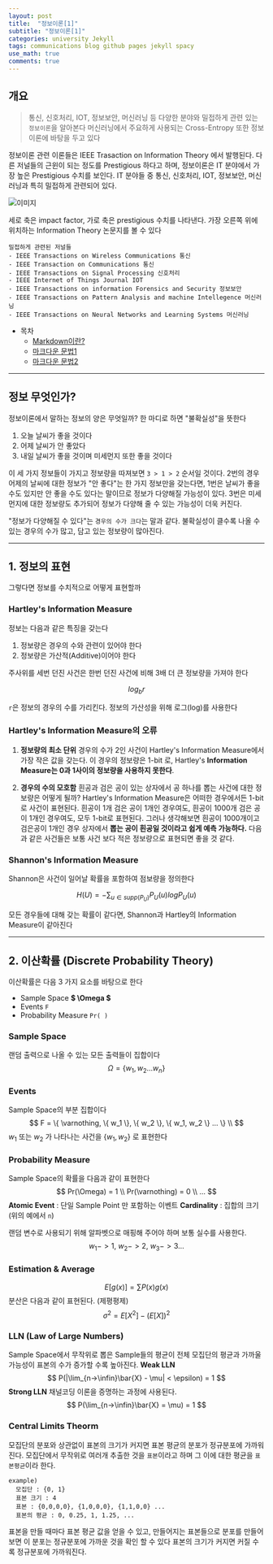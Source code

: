 ```yaml
---
layout: post
title:  "정보이론[1]"
subtitle: "정보이론[1]"
categories: university Jekyll
tags: communications blog github pages jekyll spacy
use_math: true
comments: true
---
```


## 개요
> 통신, 신호처리, IOT, 정보보안, 머신러닝 등 다양한 분야와
> 밀접하게 관련 있는 `정보이론`을 알아본다
> 머신러닝에서 주요하게 사용되는 Cross-Entropy 또한 정보이론에 바탕을 두고 있다

정보이론 관련 이론들은 IEEE Trasaction on Information Theory 에서 발행된다.
다른 저널들의 근윈이 되는 정도를 Prestigious 하다고 하며, 정보이론은 IT 분야에서 가장 높은 Prestigious 수치를 보인다.
IT 분야들 중 통신, 신호처리, IOT, 정보보안, 머신러닝과 특히 밀접하게 관련되어 있다.

![이미지](https://ekspertos.github.io/assets/img/university/2022-04-22-information-theory.PNG "Information Theory Prestigious")

세로 축은 impact factor, 가로 축은 prestigious 수치를 나타낸다. 가장 오른쪽 위에 위치하는 Information Theory 논문지를 볼 수 있다

```
밀접하게 관련된 저널들
- IEEE Transactions on Wireless Communications 통신
- IEEE Transaction on Communications 통신
- IEEE Transactions on Signal Processing 신호처리
- IEEE Internet of Things Journal IOT
- IEEE Transactions on information Forensics and Security 정보보안
- IEEE Transactions on Pattern Analysis and machine Intellegence 머신러닝
- IEEE Transactions on Neural Networks and Learning Systems 머신러닝
```


- 목차
  - [Markdown이란?](#markdown이란)
  - [마크다운 문법1](#마크다운-문법1)
  - [마크다운 문법2](#마크다운-문법2)


---

## 정보 무엇인가?

정보이론에서 말하는 정보의 양은 무엇일까? 한 마디로 하면 "불확실성"을 뜻한다
1. 오늘 날씨가 좋을 것이다
2. 어제 날씨가 안 좋았다
3. 내일 날씨가 좋을 것이며 미세먼지 또한 좋을 것이다

이 세 가지 정보들이 가지고 정보량을 따져보면 `3 > 1 > 2` 순서일 것이다.
2번의 경우 어제의 날씨에 대한 정보가 "안 좋다"는 한 가지 정보만을 갖는다면,
1번은 날씨가 좋을 수도 있지만 안 좋을 수도 있다는 말이므로 정보가 다양해질 가능성이 있다.
3번은 미세먼지에 대한 정보량도 추가되어 정보가 다양해 줄 수 있는 가능성이 더욱 커진다.

"정보가 다양해질 수 있다"는 `경우의 수가 크다`는 말과 같다.
불확실성이 클수록 나올 수 있는 경우의 수가 많고, 담고 있는 정보량이 많아진다.

---
## 1. 정보의 표현
그렇다면 정보를 수치적으로 어떻게 표현할까

### Hartley's Information Measure
정보는 다음과 같은 특징을 갖는다
  1. 정보량은 경우의 수와 관련이 있어야 한다
  2. 정보량은 가산적(Additive)이어야 한다

주사위를 세번 던진 사건은 한번 던진 사건에 비해 3배 더 큰 정보량을 가져야 한다

$$
log_b r
$$

`r`은 정보의 경우의 수를 가리킨다. 정보의 가산성을 위해 로그(log)를 사용한다

### Hartley's Information Measure의 오류

1. __정보량의 최소 단위__
  경우의 수가 2인 사건이 Hartley's Information Measure에서 가장 작은 값을 갖는다.
  이 경우의 정보량은 1-bit 로, Hartley's __Information Measure는 0과 1사이의 정보량을 사용하지 못한다__.

2. __경우의 수의 모호함__
  흰공과 검은 공이 있는 상자에서 공 하나를 뽑는 사건에 대한 정보량은 어떻게 될까?
  Hartley's Information Measure은 어떠한 경우에서든 1-bit 로 사건이 표현된다.
  흰공이 1개 검은 공이 1개인 경우여도, 흰공이 1000개 검은 공이 1개인 경우여도, 모두 1-bit로 표현된다.
  그러나 생각해보면 흰공이 1000개이고 검은공이 1개인 경우 상자에서 __뽑는 공이 흰공일 것이라고 쉽게 예측 가능하다.__
  다음과 같은 사건들은 보통 사건 보다 적은 정보량으로 표현되면 좋을 것 같다.

###  Shannon's Information Measure
Shannon은 사건이 일어날 확률을 포함하여 점보량을 정의한다

$$
H(U) = - \sum_{u \in supp(P_U)} P_U(u) log P_U(u)
$$

모든 경우들에 대해 갖는 확률이 같다면, Shannon과 Hartley의 Information Measure이 같아진다

---
## 2. 이산확률 (Discrete Probability Theory)
이산확률은 다음 3 가지 요소를 바탕으로 한다
- Sample Space  __$ \Omega $__
- Events `F`
- Probability Measure `Pr( )`

### Sample Space
랜덤 출력으로 나올 수 있는 모든 출력들이 집합이다
$$
\Omega = \{ w_1,w_2 ... w_n \}
$$

### Events
Sample Space의 부분 집합이다
$$
F = \{ \varnothing, \{ w_1 \}, \{ w_2 \}, \{ w_1, w_2 \} ... \} \\
$$
$w_1$ 또는 $w_2$ 가 나타나는 사건을 $\{ w_1, w_2 \}$ 로 표현한다

### Probability Measure
Sample Space의 확률을 다음과 같이 표현한다
$$
Pr(\Omega) = 1 \\
Pr(\varnothing) = 0 \\
...
$$
__Atomic Event__ : 단일 Sample Point 만 포함하는 이벤트
__Cardinality__ : 집합의 크기 (위의 예에서 `n`)

랜덤 변수로 사용되기 위해 알파벳으로 매핑해 주어야 하며 보통 실수를 사용한다.
$$
w_1 -> 1, \ w_2 ->2, \ w_3 -> 3 ...
$$

### Estimation & Average
$$
E[g(x)] = \sum P(x)g(x)
$$
분산은 다음과 같이 표현된다. (제평평제)
$$
\sigma^2 = E[X^2] - (E[X])^2
$$

### LLN (Law of Large Numbers)
Sample Space에서 무작위로 뽑은 Sample들의 평균이 전체 모집단의 평균과 가까울 가능성이
표본의 수가 증가할 수록 높아진다.
__Weak LLN__
$$
P(|\lim_{n->\infin}\bar{X} - \mu| < \epsilon) = 1
$$
__Strong LLN__
채널코딩 이론을 증명하는 과정에 사용된다.
$$
P(\lim_{n->\infin}\bar{X} = \mu) = 1
$$

### Central Limits Theorm
모집단의 분포와 상관없이 표본의 크기가 커지면 표본 평균의 분포가 정규분포에 가까워진다.
모집단에서 무작위로 여러개 추출한 것을 `표본`이라고 하며 그 이에 대한 평균을 `표본평균`이라 한다.
  
```
example)
  모집단 : {0, 1}
  표본 크기 : 4
  표본 : {0,0,0,0}, {1,0,0,0}, {1,1,0,0} ...
  표본의 평균 : 0, 0.25, 1, 1.25, ...
```
표본을 만들 때마다 표본 평균 값을 얻을 수 있고, 만들어지는 표본들으로 분포를 만들어보면 이 분포는 정규분포에 가까운 것을 확인 할 수 있다
표본의 크기가 커지면 커질 수록 정규분포에 가까워진다.
